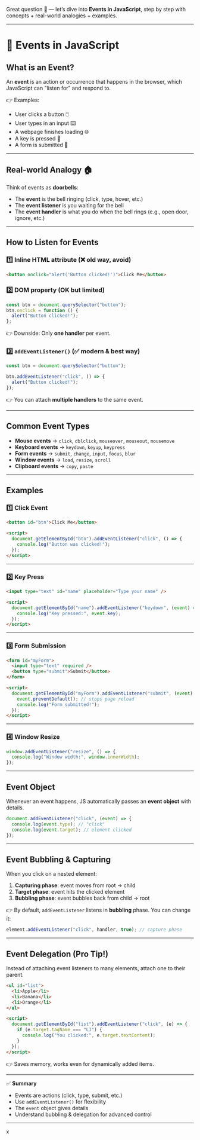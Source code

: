 Great question 🎉 — let’s dive into **Events in JavaScript**, step by step with concepts + real-world analogies + examples.

---

# 🧠 Events in JavaScript

## **What is an Event?**

An **event** is an action or occurrence that happens in the browser, which JavaScript can "listen for" and respond to.

👉 Examples:

- User clicks a button 🖱️
- User types in an input ⌨️
- A webpage finishes loading 🌐
- A key is pressed 🎹
- A form is submitted 📩

---

## **Real-world Analogy 🏠**

Think of events as **doorbells**:

- The **event** is the bell ringing (click, type, hover, etc.)
- The **event listener** is you waiting for the bell
- The **event handler** is what you do when the bell rings (e.g., open door, ignore, etc.)

---

## **How to Listen for Events**

### 1️⃣ Inline HTML attribute (❌ old way, avoid)

```html
<button onclick="alert('Button clicked!')">Click Me</button>
```

### 2️⃣ DOM property (OK but limited)

```js
const btn = document.querySelector("button");
btn.onclick = function () {
  alert("Button clicked!");
};
```

👉 Downside: Only **one handler** per event.

### 3️⃣ `addEventListener()` (✅ modern & best way)

```js
const btn = document.querySelector("button");

btn.addEventListener("click", () => {
  alert("Button clicked!");
});
```

👉 You can attach **multiple handlers** to the same event.

---

## **Common Event Types**

- **Mouse events** → `click`, `dblclick`, `mouseover`, `mouseout`, `mousemove`
- **Keyboard events** → `keydown`, `keyup`, `keypress`
- **Form events** → `submit`, `change`, `input`, `focus`, `blur`
- **Window events** → `load`, `resize`, `scroll`
- **Clipboard events** → `copy`, `paste`

---

## **Examples**

### 1️⃣ Click Event

```html
<button id="btn">Click Me</button>

<script>
  document.getElementById("btn").addEventListener("click", () => {
    console.log("Button was clicked!");
  });
</script>
```

---

### 2️⃣ Key Press

```html
<input type="text" id="name" placeholder="Type your name" />

<script>
  document.getElementById("name").addEventListener("keydown", (event) => {
    console.log("Key pressed:", event.key);
  });
</script>
```

---

### 3️⃣ Form Submission

```html
<form id="myForm">
  <input type="text" required />
  <button type="submit">Submit</button>
</form>

<script>
  document.getElementById("myForm").addEventListener("submit", (event) => {
    event.preventDefault(); // stops page reload
    console.log("Form submitted!");
  });
</script>
```

---

### 4️⃣ Window Resize

```js
window.addEventListener("resize", () => {
  console.log("Window width:", window.innerWidth);
});
```

---

## **Event Object**

Whenever an event happens, JS automatically passes an **event object** with details.

```js
document.addEventListener("click", (event) => {
  console.log(event.type); // "click"
  console.log(event.target); // element clicked
});
```

---

## **Event Bubbling & Capturing**

When you click on a nested element:

1. **Capturing phase**: event moves from root → child
2. **Target phase**: event hits the clicked element
3. **Bubbling phase**: event bubbles back from child → root

👉 By default, `addEventListener` listens in **bubbling** phase.
You can change it:

```js
element.addEventListener("click", handler, true); // capture phase
```

---

## **Event Delegation (Pro Tip!)**

Instead of attaching event listeners to many elements, attach one to their parent.

```html
<ul id="list">
  <li>Apple</li>
  <li>Banana</li>
  <li>Orange</li>
</ul>

<script>
  document.getElementById("list").addEventListener("click", (e) => {
    if (e.target.tagName === "LI") {
      console.log("You clicked:", e.target.textContent);
    }
  });
</script>
```

👉 Saves memory, works even for dynamically added items.

---

✅ **Summary**

- Events are actions (click, type, submit, etc.)
- Use `addEventListener()` for flexibility
- The `event` object gives details
- Understand bubbling & delegation for advanced control

---

x
